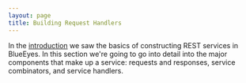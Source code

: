 ```yaml
---
layout: page
title: Building Request Handlers
---
```


In the [introduction](intro.html) we saw the basics of constructing REST services in BlueEyes. In this section we're going to go into detail into the major components that make up a service: requests and responses, service combinators, and service handlers.

